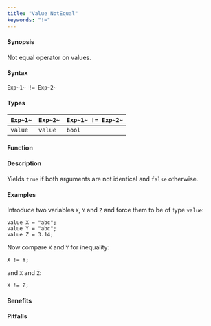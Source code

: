 ```yaml
---
title: "Value NotEqual"
keywords: "!="
---
```


#### Synopsis

Not equal operator on values.

#### Syntax

`Exp~1~ != Exp~2~`

#### Types


| `Exp~1~`   | `Exp~2~` | `Exp~1~ != Exp~2~`  |
| --- | --- | --- |
| `value`     |  `value`  | `bool`                |


#### Function

#### Description

Yields `true` if both arguments are not identical and `false` otherwise.

#### Examples

Introduce two variables `X`, `Y` and `Z` and force them to be of type `value`:
```rascal-shell,continue
value X = "abc";
value Y = "abc";
value Z = 3.14;
```
Now compare `X` and `Y` for inequality:
```rascal-shell,continue
X != Y;
```
and `X` and `Z`:
```rascal-shell,continue
X != Z;
```

#### Benefits

#### Pitfalls

